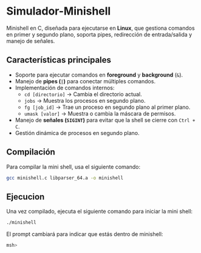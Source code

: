 # Simulador-Minishell
Minishell en C, diseñada para ejecutarse en **Linux**, que gestiona comandos en primer y segundo plano, soporta pipes, redirección de entrada/salida y manejo de señales.

## Características principales

- Soporte para ejecutar comandos en **foreground** y **background** (`&`).
- Manejo de **pipes (`|`)** para conectar múltiples comandos.
- Implementación de comandos internos:
  - `cd [directorio]` → Cambia el directorio actual.
  - `jobs` → Muestra los procesos en segundo plano.
  - `fg [job_id]` → Trae un proceso en segundo plano al primer plano.
  - `umask [valor]` → Muestra o cambia la máscara de permisos.
- Manejo de **señales (`SIGINT`)** para evitar que la shell se cierre con `Ctrl + C`.
- Gestión dinámica de procesos en segundo plano.

## Compilación

Para compilar la mini shell, usa el siguiente comando:

```bash
gcc minishell.c libparser_64.a -o minishell
```
## Ejecucion
Una vez compilado, ejecuta el siguiente comando para iniciar la mini shell:

```bash
./minishell
```
El prompt cambiará para indicar que estás dentro de minishell:

```bash
msh>
```
